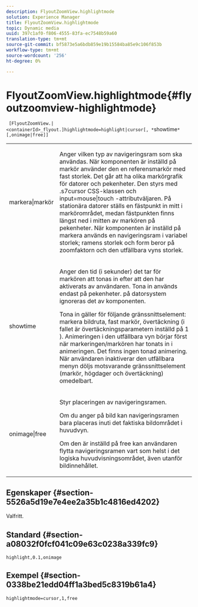 ```yaml
---
description: FlyoutZoomView.highlightmode
solution: Experience Manager
title: FlyoutZoomView.highlightmode
topic: Dynamic media
uuid: 397c1af0-f806-4555-83fa-ec7548b59a60
translation-type: tm+mt
source-git-commit: bf5873e5a6bdb859e19b15584ba85e9c106f853b
workflow-type: tm+mt
source-wordcount: '256'
ht-degree: 0%

---
```



# FlyoutZoomView.highlightmode{#flyoutzoomview-highlightmode}

` [FlyoutZoomView.|<containerId>_flyout.]highlightmode=highlight|cursor[, *`showtime`*[,onimage|free]]`

<table id="table_C6F4C663099F40698874731590A22924"> 
 <tbody> 
  <tr> 
   <td colname="col1"> <p> <span class="codeph"> markera|markör  </span> </p> </td> 
   <td colname="col2"> <p> Anger vilken typ av navigeringsram som ska användas. När komponenten är inställd på <span class="codeph"> markör </span> använder den en referensmarkör med fast storlek. Det går att ha olika markörgrafik för datorer och pekenheter. Den styrs med <span class="codeph"> .s7cursor </span> CSS-klassen och <span class="codeph"> input=mouse|touch </span>-attributväljaren. På stationära datorer ställs en fästpunkt in mitt i markörområdet, medan fästpunkten finns längst ned i mitten av markören på pekenheter. När komponenten är inställd på <span class="codeph"> markera </span> används en navigeringsram i variabel storlek; ramens storlek och form beror på zoomfaktorn och den utfällbara vyns storlek. </p> </td> 
  </tr> 
  <tr> 
   <td colname="col1"> <p> <span class="codeph"> <span class="varname"> showtime  </span> </span> </p> </td> 
   <td colname="col2"> <p> Anger den tid (i sekunder) det tar för markören att tonas in efter att den har aktiverats av användaren. Tona in används endast på pekenheter. på datorsystem ignoreras det av komponenten. </p> <p>Tona in gäller för följande gränssnittselement: markera bildruta, fast markör, övertäckning (i fallet <span class="codeph"> är övertäckningsparametern </span> inställd på <span class="codeph"> 1 </span>). Animeringen i den utfällbara vyn börjar först när markeringen/markören har tonats in i animeringen. Det finns ingen tonad animering. När användaren inaktiverar den utfällbara menyn döljs motsvarande gränssnittselement (markör, högdager och övertäckning) omedelbart. </p> </td> 
  </tr> 
  <tr> 
   <td colname="col1"> <p> <span class="codeph"> onimage|free  </span> </p> </td> 
   <td colname="col2"> <p> Styr placeringen av navigeringsramen. </p> <p>Om du anger <span class="codeph"> på bild </span> kan navigeringsramen bara placeras inuti det faktiska bildområdet i huvudvyn. </p> <p>Om den är inställd på <span class="codeph"> free </span> kan användaren flytta navigeringsramen vart som helst i det logiska huvudvisningsområdet, även utanför bildinnehållet. </p> </td> 
  </tr> 
 </tbody> 
</table>

## Egenskaper {#section-5526a5d19e7e4ee2a35b1c4816ed4202}

Valfritt.

## Standard {#section-a08032f0fcf041c09e63c0238a339fc9}

`highlight,0.1,onimage`

## Exempel {#section-0338be21edd04ff1a3bed5c8319b61a4}

`highlightmode=cursor,1,free`
